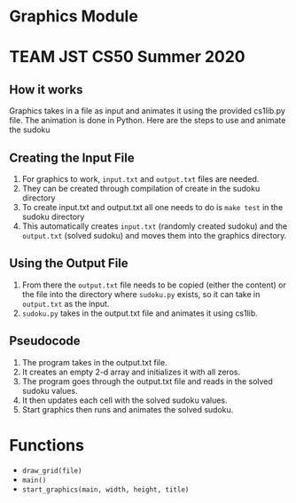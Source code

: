 # Graphics Module
# TEAM JST CS50 Summer 2020

## How it works

Graphics takes in a file as input and animates it using the provided cs1lib.py file. The animation is done in Python. Here are the steps to use and animate the sudoku

## Creating the Input File

1. For graphics to work, `input.txt` and `output.txt` files are needed.
2. They can be created through compilation of create in the sudoku directory
3. To create input.txt and output.txt all one needs to do is `make test` in the sudoku directory
4. This automatically creates `input.txt` (randomly created sudoku) and the `output.txt` (solved sudoku) and moves them into the graphics directory.

## Using the Output File

1. From there the `output.txt` file needs to be copied (either the content) or the file into the directory where `sudoku.py` exists, so it can take in `output.txt` as the input.
2. `sudoku.py` takes in the output.txt file and animates it using cs1lib. 

## Pseudocode
1. The program takes in the output.txt file.
2. It creates an empty 2-d array and initializes it with all zeros.
3. The program goes through the output.txt file and reads in the solved sudoku values.
4. It then updates each cell with the solved sudoku values.
5. Start graphics then runs and animates the solved sudoku.

# Functions

* `draw_grid(file)`
* `main()`
* `start_graphics(main, width, height, title)`
